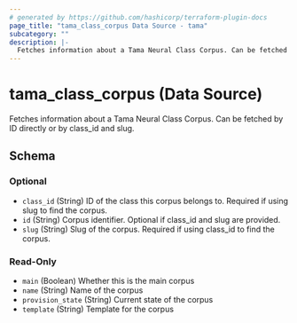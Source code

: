 ```yaml
---
# generated by https://github.com/hashicorp/terraform-plugin-docs
page_title: "tama_class_corpus Data Source - tama"
subcategory: ""
description: |-
  Fetches information about a Tama Neural Class Corpus. Can be fetched by ID directly or by class_id and slug.
---
```


# tama_class_corpus (Data Source)

Fetches information about a Tama Neural Class Corpus. Can be fetched by ID directly or by class_id and slug.



<!-- schema generated by tfplugindocs -->
## Schema

### Optional

- `class_id` (String) ID of the class this corpus belongs to. Required if using slug to find the corpus.
- `id` (String) Corpus identifier. Optional if class_id and slug are provided.
- `slug` (String) Slug of the corpus. Required if using class_id to find the corpus.

### Read-Only

- `main` (Boolean) Whether this is the main corpus
- `name` (String) Name of the corpus
- `provision_state` (String) Current state of the corpus
- `template` (String) Template for the corpus

